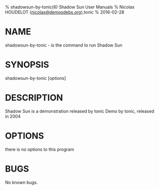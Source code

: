 % shadowsun-by-tonic(6) Shadow Sun User Manuals
% Nicolas HOUDELOT (nicolas@demosdebs.org),tonic
% 2016-02-28

# NAME
shadowsun-by-tonic - is the command to run Shadow Sun 

# SYNOPSIS
shadowsun-by-tonic [*options*]

# DESCRIPTION
Shadow Sun  is a demonstration released by tonic
Demo by tonic, released in 2004

# OPTIONS
there is no options to this program

# BUGS
No known bugs.
